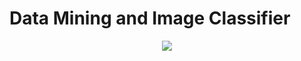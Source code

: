 # Data Mining and Image Classifier 
<p align="center">
  <img src="https://github.com/jonykoren/Data_Mining_and_Image_Classifier/blob/master/1.png?raw=true">
</p>

